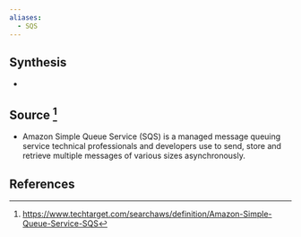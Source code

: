 ```yaml
---
aliases:
  - SQS
---
```

## Synthesis
- 
## Source [^1]
- Amazon Simple Queue Service (SQS) is a managed message queuing service technical professionals and developers use to send, store and retrieve multiple messages of various sizes asynchronously.
## References

[^1]: https://www.techtarget.com/searchaws/definition/Amazon-Simple-Queue-Service-SQS